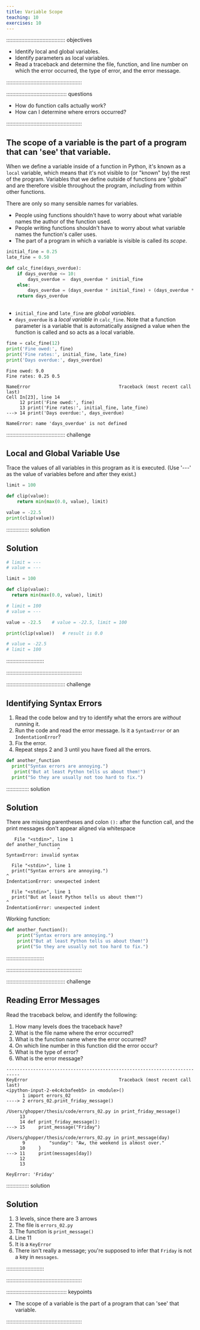 ```yaml
---
title: Variable Scope
teaching: 10
exercises: 10
---
```


::::::::::::::::::::::::::::::::::::::: objectives

- Identify local and global variables.
- Identify parameters as local variables.
- Read a traceback and determine the file, function, and line number on which the error occurred, the type of error, and the error message.

::::::::::::::::::::::::::::::::::::::::::::::::::

:::::::::::::::::::::::::::::::::::::::: questions

- How do function calls actually work?
- How can I determine where errors occurred?

::::::::::::::::::::::::::::::::::::::::::::::::::

## The scope of a variable is the part of a program that can 'see' that variable.

When we define a variable inside of a function in Python, it's known as a `local` variable, which means that it's not visible to (or "known" by) the rest of the program. Variables that we define outside of functions are "global" and are therefore visible throughout the program, *including* from within other functions. 

There are only so many sensible names for variables.
- People using functions shouldn't have to worry about
  what variable names the author of the function used.
- People writing functions shouldn't have to worry about
  what variable names the function's caller uses.
- The part of a program in which a variable is visible is called its *scope*.

```python
initial_fine = 0.25
late_fine = 0.50

def calc_fine(days_overdue):
    if days_overdue <= 10:
        days_overdue =  days_overdue * initial_fine
    else:
        days_overdue = (days_overdue * initial_fine) + (days_overdue * late_fine)
    return days_overdue
    
```

- `initial_fine` and `late_fine` are *global variables*.
- `days_overdue` is a *local variable* in `calc_fine`. Note that a function parameter is a variable that is automatically assigned a value when the function is called and so acts as a local variable.

```python
fine = calc_fine(12)
print('Fine owed:', fine)
print('Fine rates:', initial_fine, late_fine)
print('Days overdue:', days_overdue)
```

```output
Fine owed: 9.0
Fine rates: 0.25 0.5
```

```error
NameError                                 Traceback (most recent call last)
Cell In[23], line 14
     12 print('Fine owed:', fine)
     13 print('Fine rates:', initial_fine, late_fine)
---> 14 print('Days overdue:', days_overdue)

NameError: name 'days_overdue' is not defined
```

:::::::::::::::::::::::::::::::::::::::  challenge

## Local and Global Variable Use

Trace the values of all variables in this program as it is executed.
(Use '---' as the value of variables before and after they exist.)

```python
limit = 100

def clip(value):
    return min(max(0.0, value), limit)

value = -22.5
print(clip(value))
```

:::::::::::::::  solution

## Solution

```python
# limit = ---
# value = ---

limit = 100   

def clip(value):  
  return min(max(0.0, value), limit)

# limit = 100
# value = ---

value = -22.5    # value = -22.5, limit = 100

print(clip(value))   # result is 0.0

# value = -22.5
# limit = 100
```

:::::::::::::::::::::::::

::::::::::::::::::::::::::::::::::::::::::::::::::

:::::::::::::::::::::::::::::::::::::::  challenge

## Identifying Syntax Errors

1. Read the code below and try to identify what the errors are
  *without* running it.
2. Run the code and read the error message.
  Is it a `SyntaxError` or an `IndentationError`?
3. Fix the error.
4. Repeat steps 2 and 3 until you have fixed all the errors.

```python
def another_function
  print("Syntax errors are annoying.")
   print("But at least Python tells us about them!")
  print("So they are usually not too hard to fix.")
```

:::::::::::::::  solution

## Solution

There are missing parentheses and colon `():` after the function call, and the print messages don't appear aligned via whitespace

```error
   File "<stdin>", line 1
def another_function
                   ^
SyntaxError: invalid syntax
```

```error
  File "<stdin>", line 1
  print("Syntax errors are annoying.")
^
IndentationError: unexpected indent  
```

```error
  File "<stdin>", line 1
  print("But at least Python tells us about them!")
^
IndentationError: unexpected indent  
```

Working function:

```python
def another_function():
    print("Syntax errors are annoying.")
    print("But at least Python tells us about them!")
    print("So they are usually not too hard to fix.")
```

:::::::::::::::::::::::::

::::::::::::::::::::::::::::::::::::::::::::::::::

:::::::::::::::::::::::::::::::::::::::  challenge

## Reading Error Messages

Read the traceback below, and identify the following:

1. How many levels does the traceback have?
2. What is the file name where the error occurred?
3. What is the function name where the error occurred?
4. On which line number in this function did the error occur?
5. What is the type of error?
6. What is the error message?

```error
---------------------------------------------------------------------------
KeyError                                  Traceback (most recent call last)
<ipython-input-2-e4c4cbafeeb5> in <module>()
      1 import errors_02
----> 2 errors_02.print_friday_message()

/Users/ghopper/thesis/code/errors_02.py in print_friday_message()
     13
     14 def print_friday_message():
---> 15     print_message("Friday")

/Users/ghopper/thesis/code/errors_02.py in print_message(day)
      9         "sunday": "Aw, the weekend is almost over."
     10     }
---> 11     print(messages[day])
     12
     13

KeyError: 'Friday'
```

:::::::::::::::  solution

## Solution

1. 3 levels, since there are 3 arrows
2. The file is `errors_02.py`
3. The function is `print_message()`
4. Line 11
5. It is a `KeyError`
6. There isn't really a message; you're supposed to infer that `Friday` is not a key in `messages`.
  
  

:::::::::::::::::::::::::

::::::::::::::::::::::::::::::::::::::::::::::::::

:::::::::::::::::::::::::::::::::::::::: keypoints

- The scope of a variable is the part of a program that can 'see' that variable.

::::::::::::::::::::::::::::::::::::::::::::::::::


